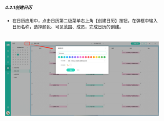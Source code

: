 ##### 4.2.1创建日历

* 在日历应用中，点击日历第二级菜单右上角【创建日历】按钮，在弹框中输入日历名称，选择颜色、可见范围、成员，完成日历的创建。

# ![](/assets/4.2.1创建日历.png)

